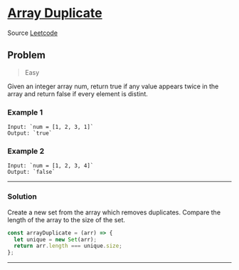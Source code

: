 # [Array Duplicate](https://github.com/skoodath/coding_challenges/blob/master/arrayduplicate.js)

Source [Leetcode]()

## Problem

> Easy

Given an integer array num, return true if any value appears twice in the array and return false if every element is distint.

### Example 1

```
Input: `num = [1, 2, 3, 1]`
Output: `true`
```

### Example 2

```
Input: `num = [1, 2, 3, 4]`
Output: `false`
```

---

### Solution

Create a new set from the array which removes duplicates. Compare the length of the array to the size of the set.

```JavaScript
const arrayDuplicate = (arr) => {
  let unique = new Set(arr);
  return arr.length === unique.size;
};
```

---
